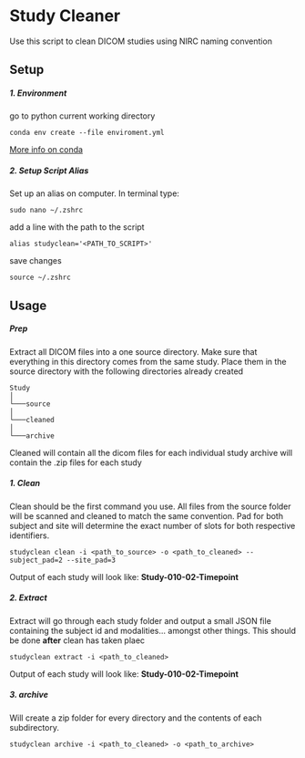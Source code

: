 # Study Cleaner
Use this script to clean DICOM studies using NIRC naming convention 

## Setup
##### 1. Environment
go to python current working directory
```
conda env create --file enviroment.yml
```

[More info on conda](https://kiwidamien.github.io/save-the-environment-with-conda-and-how-to-let-others-run-your-programs.html)


##### 2. Setup Script Alias
Set up an alias on computer. In terminal type:
```
sudo nano ~/.zshrc
```

add a line with the path to the script
```
alias studyclean='<PATH_TO_SCRIPT>'
```

save changes

```
source ~/.zshrc
```

## Usage
##### Prep

Extract all DICOM files into a one source directory. Make sure that everything in this directory comes from the same study. Place them in the source directory with the following directories already created

```
Study
│
└───source
│
└───cleaned
│
└───archive
```

Cleaned will contain all the dicom files for each individual study
archive will contain the .zip files for each study


##### 1. Clean
Clean should be the first command you use. All files from the source folder will be scanned and cleaned to match the same convention. Pad for both subject and site will determine the exact number of slots for both respective identifiers.
```
studyclean clean -i <path_to_source> -o <path_to_cleaned> --subject_pad=2 --site_pad=3
```
Output of each study will look like:
**Study-010-02-Timepoint**

##### 2. Extract
Extract will go through each study folder and output a small JSON file containing the subject id and modalities... amongst other things. This should be done **after** clean has taken plaec

```
studyclean extract -i <path_to_cleaned>
```
Output of each study will look like:
**Study-010-02-Timepoint**


##### 3. archive
Will create a zip folder for every directory and the contents of each subdirectory. 
```
studyclean archive -i <path_to_cleaned> -o <path_to_archive>
```



